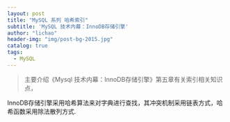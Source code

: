 ```yaml
---
layout: post
title: "MySQL 系列 哈希索引"
subtitle: 'MySQL 技术内幕：InnoDB存储引擎'
author: "lichao"
header-img: "img/post-bg-2015.jpg"
catalog: true
tags:
  - MySQL
---
```


> 主要介绍《Mysql 技术内幕：InnoDB存储引擎》第五章有关索引相关知识点，

InnoDB存储引擎采用哈希算法来对字典进行查找，其冲突机制采用链表方式，哈希函数采用除法散列方式.    